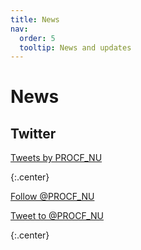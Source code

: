 ```yaml
---
title: News
nav:
  order: 5
  tooltip: News and updates
---
```


# <i class="fas fa-feather-alt"></i>News

<!-- <iframe src="https://quantecology.substack.com/embed" width="480" height="320" style="border:1px solid #EEE; background:white;" frameborder="0" scrolling="no"></iframe> -->


<div id="substack-feed-embed"></div>


<script>
  window.SubstackFeedWidget = {
    substackUrl: "quantecology.substack.com",
    posts: 10,
    layout: "right",
    hidden: ["reactions", "comments"]
  };
</script>
<script src="https://substackapi.com/embeds/feed.js" async></script>



<!-- <iframe src="https://quantecology.substack.com/embed" width="480" height="320" style="border:1px solid #EEE; background:white;" frameborder="0" scrolling="no"></iframe> -->


## Twitter

<!-- Twitter embeds from https://publish.twitter.com/ -->

<a class="twitter-timeline" href="https://twitter.com/PROCF_NU?ref_src=twsrc%5Etfw">Tweets by PROCF_NU</a> <script async src="https://platform.twitter.com/widgets.js" charset="utf-8"></script>

{:.center}

<a href="https://twitter.com/PROCF_NU?ref_src=twsrc%5Etfw" class="twitter-follow-button" data-show-count="false">Follow @PROCF_NU</a>
<script async src="https://platform.twitter.com/widgets.js" charset="utf-8"></script>
<a href="https://twitter.com/intent/tweet?screen_name=PROCF_NU&ref_src=twsrc%5Etfw" class="twitter-mention-button" data-show-count="false">Tweet to @PROCF_NU</a>
<script async src="https://platform.twitter.com/widgets.js" charset="utf-8"></script>

{:.center}
